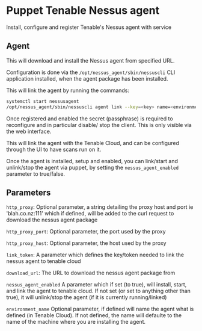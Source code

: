 # Puppet Tenable Nessus agent

Install, configure and register Tenable's Nessus agent with service

## Agent

This will download and install the Nessus agent from specified URL.

Configuration is done via the `/opt/nessus_agent/sbin/nessuscli` CLI application installed, when the agent package has been installed.

This will link the agent by running the commands:

``` sh
systemctl start nessusagent
/opt/nessus_agent/sbin/nessuscli agent link --key=<key> name=<environmentname> --cloud --proxy-host=<http_proxy_host> --proxy-port=<http_proxy_port>
```

Once registered and enabled the secret (passphrase) is required to reconfigure and in particular disable/ stop the client. This is only visible via the web interface.

This will link the agent with the Tenable Cloud, and can be configured through the UI to have scans run on it. 

Once the agent is installed, setup and enabled, you can link/start and unlink/stop the agent via puppet, by setting the `nessus_agent_enabled` parameter to true/false.

## Parameters

`http_proxy`: Optional parameter, a string detailing the proxy host and port ie 'blah.co.nz:111' which if defined, will be added to the curl request to download the nessus agent package

`http_proxy_port`: Optional parameter, the port used by the proxy

`http_proxy_host`: Optional parameter, the host used by the proxy

`link_token`: A parameter which defines the key/token needed to link the nessus agent to tenable cloud

`download_url`: The URL to download the nessus agent package from

`nessus_agent_enabled` A parameter which if set (to true), will install, start, and link the agent to tenable cloud. If not set (or set to anything other than true), it will unlink/stop the agent (if it is currently running/linked)

`environment_name` Optional parameter, if defined will name the agent what is defined (in Tenable Cloud). If not defined, the name will defaulte to the name of the machine where you are installing the agent.